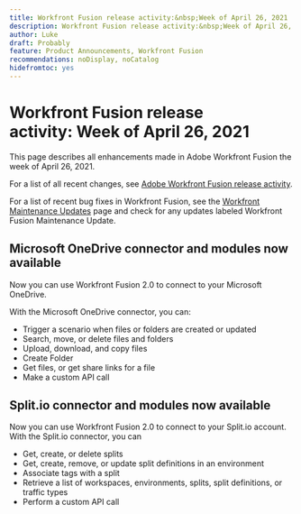 ```yaml
---
title: Workfront Fusion release activity:&nbsp;Week of April 26, 2021
description: Workfront Fusion release activity:&nbsp;Week of April 26, 2021
author: Luke
draft: Probably
feature: Product Announcements, Workfront Fusion
recommendations: noDisplay, noCatalog
hidefromtoc: yes
---
```

# Workfront Fusion release activity:&nbsp;Week of April 26, 2021

This page describes all enhancements made in Adobe Workfront Fusion the week of April 26, 2021.

For a list of all recent changes, see [Adobe Workfront Fusion release activity](/help/workfront-fusion/fusion-product-releases/fusion-release-activity.md).

For a list of recent bug fixes in Workfront Fusion, see the [Workfront Maintenance Updates](https://experienceleague.adobe.com/docs/workfront-known-issues/releases/current-updates.html) page and check for any updates labeled Workfront Fusion Maintenance Update.

## Microsoft OneDrive connector and modules now available

Now you can use Workfront Fusion 2.0 to connect to your Microsoft OneDrive.

With the Microsoft OneDrive connector, you can:

* Trigger a scenario when files or folders are created or updated
* Search, move, or delete files and folders
* Upload, download, and copy files
* Create Folder
* Get files, or get share links for a file
* Make a custom API call


## Split.io connector and modules now available

Now you can use Workfront Fusion 2.0 to connect to your Split.io account. With the Split.io connector, you can

* Get, create, or delete splits
* Get, create, remove, or update split definitions in an environment
* Associate tags with a split
* Retrieve a list of workspaces, environments, splits, split definitions, or traffic types
* Perform a custom API call
